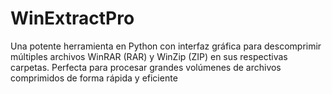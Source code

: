 # WinExtractPro
Una potente herramienta en Python con interfaz gráfica para descomprimir múltiples archivos WinRAR (RAR) y WinZip (ZIP) en sus respectivas carpetas. Perfecta para procesar grandes volúmenes de archivos comprimidos de forma rápida y eficiente
